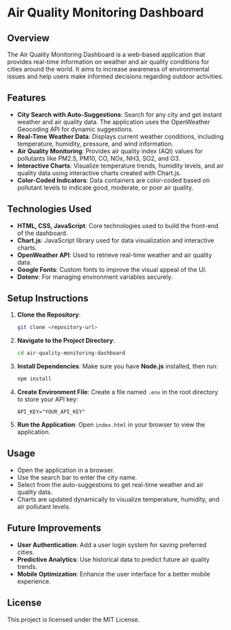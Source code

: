 # Air Quality Monitoring Dashboard

## Overview

The Air Quality Monitoring Dashboard is a web-based application that provides real-time information on weather and air quality conditions for cities around the world. It aims to increase awareness of environmental issues and help users make informed decisions regarding outdoor activities.

## Features

- **City Search with Auto-Suggestions**: Search for any city and get instant weather and air quality data. The application uses the OpenWeather Geocoding API for dynamic suggestions.
- **Real-Time Weather Data**: Displays current weather conditions, including temperature, humidity, pressure, and wind information.
- **Air Quality Monitoring**: Provides air quality index (AQI) values for pollutants like PM2.5, PM10, CO, NOx, NH3, SO2, and O3.
- **Interactive Charts**: Visualize temperature trends, humidity levels, and air quality data using interactive charts created with Chart.js.
- **Color-Coded Indicators**: Data containers are color-coded based on pollutant levels to indicate good, moderate, or poor air quality.

## Technologies Used

- **HTML, CSS, JavaScript**: Core technologies used to build the front-end of the dashboard.
- **Chart.js**: JavaScript library used for data visualization and interactive charts.
- **OpenWeather API**: Used to retrieve real-time weather and air quality data.
- **Google Fonts**: Custom fonts to improve the visual appeal of the UI.
- **Dotenv**: For managing environment variables securely.

## Setup Instructions

1. **Clone the Repository**:

   ```sh
   git clone <repository-url>
   ```

2. **Navigate to the Project Directory**:

   ```sh
   cd air-quality-monitoring-dashboard
   ```

3. **Install Dependencies**:
   Make sure you have **Node.js** installed, then run:

   ```sh
   npm install
   ```

4. **Create Environment File**: Create a file named `.env` in the root directory to store your API key:

   ```env
   API_KEY="YOUR_API_KEY"
   ```

5. **Run the Application**:
   Open `index.html` in your browser to view the application.

## Usage

- Open the application in a browser.
- Use the search bar to enter the city name.
- Select from the auto-suggestions to get real-time weather and air quality data.
- Charts are updated dynamically to visualize temperature, humidity, and air pollutant levels.

## Future Improvements

- **User Authentication**: Add a user login system for saving preferred cities.
- **Predictive Analytics**: Use historical data to predict future air quality trends.
- **Mobile Optimization**: Enhance the user interface for a better mobile experience.

## License

This project is licensed under the MIT License.
